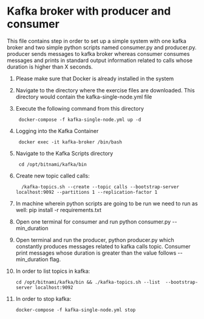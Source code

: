#
# Kafka broker with producer and consumer


 This file contains step in order to set up a simple system with one kafka broker and two simple python scripts named consumer.py and producer.py.
 producer sends messages to kafka broker whereas consumer consumes messages and prints in standard output information related to calls whose
 duration is higher than X seconds.


1. Please make sure that Docker is already installed in the system

2. Navigate to the directory where the exercise files are downloaded.
   This directory would contain the kafka-single-node.yml file

3. Execute the following command from this directory

        docker-compose -f kafka-single-node.yml up -d

4. Logging into the Kafka Container

        docker exec -it kafka-broker /bin/bash

5. Navigate to the Kafka Scripts directory

   	 	cd /opt/bitnami/kafka/bin

6. Create new topic called calls:

    	 /kafka-topics.sh --create --topic calls --bootstrap-server localhost:9092 --partitions 1 --replication-factor 1 

7. In machine wherein python scripts are going to be run we need to run as well:
		pip install -r requirements.txt

8. Open one terminal for consumer and run python consumer.py --min_duration  <your input for min call duration threshold>

9. Open terminal and run the producer, python producer.py which constantly produces messages related to kafka calls topic. Consumer print messages whose duration is greater than the value follows  --min_duration flag. 
		
10. In order to list topics in kafka:
	
		cd /opt/bitnami/kafka/bin && ./kafka-topics.sh --list  --bootstrap-server localhost:9092

11. In order to stop kafka:
	
	 	docker-compose -f kafka-single-node.yml stop

